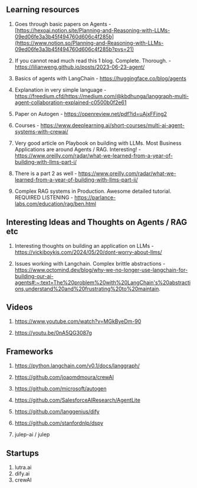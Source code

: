 

## Learning resources

1. Goes through basic papers on Agents - [https://hexoai.notion.site/Planning-and-Reasoning-with-LLMs-09ed06fe3a3b45f494760d606c4f285b](https://www.notion.so/Planning-and-Reasoning-with-LLMs-09ed06fe3a3b45f494760d606c4f285b?pvs=21)

2. If you cannot read much read this 1 blog. Complete. Thorough. - https://lilianweng.github.io/posts/2023-06-23-agent/

3. Basics of agents with LangChain - https://huggingface.co/blog/agents

4. Explanation in very simple language - https://freedium.cfd/https://medium.com/@kbdhunga/langgraph-multi-agent-collaboration-explained-c0500b0f2e61

5. Paper on Autogen - https://openreview.net/pdf?id=uAjxFFing2

6. Courses - https://www.deeplearning.ai/short-courses/multi-ai-agent-systems-with-crewai/

7. Very good article on Playbook on building with LLMs. Most Business Applications are around Agents / RAG. Interesting! - https://www.oreilly.com/radar/what-we-learned-from-a-year-of-building-with-llms-part-i/

8. There is a part 2 as well - https://www.oreilly.com/radar/what-we-learned-from-a-year-of-building-with-llms-part-ii/

9. Complex RAG systems in Production. Awesome detailed tutorial. REQUIRED LISTENING - https://parlance-labs.com/education/rag/ben.html

## Interesting Ideas and Thoughts on Agents / RAG etc

1. Interesting thoughts on building an application on LLMs - https://vickiboykis.com/2024/05/20/dont-worry-about-llms/
   
2. Issues working with Langchain. Complex brittle abstractions - https://www.octomind.dev/blog/why-we-no-longer-use-langchain-for-building-our-ai-agents#:~:text=The%20problem%20with%20LangChain's%20abstractions,understand%20and%20frustrating%20to%20maintain.

## Videos

1. https://www.youtube.com/watch?v=MGkByeDm-90

2. https://youtu.be/0nA5QG3087g


## Frameworks

1. https://python.langchain.com/v0.1/docs/langgraph/

2. https://github.com/joaomdmoura/crewAI

3. https://github.com/microsoft/autogen

5. https://github.com/SalesforceAIResearch/AgentLite

6. https://github.com/langgenius/dify

7. https://github.com/stanfordnlp/dspy

2. julep-ai / julep


## Startups

1. lutra.ai
2. dify.ai
3. crewAI
